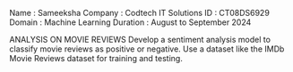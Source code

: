 Name : Sameeksha 
Company : Codtech IT Solutions 
ID : CT08DS6929 
Domain : Machine Learning 
Duration : August to September 2024

ANALYSIS ON MOVIE REVIEWS
Develop a sentiment analysis model to classify movie reviews as positive or
negative. Use a dataset like the IMDb Movie Reviews dataset for training and
testing.
